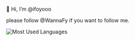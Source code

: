 👋 Hi, I’m @ifoyooo


please follow @WannaFy if you want to follow me.
<!-- ![](https://github-readme-stats.vercel.app/api?username=ifoyooo) -->
![Most Used Languages](https://github-readme-stats.vercel.app/api/top-langs/?username=ifoyooo)<!--use &theme=dark to change it into dark mode-->

<!---
ifoyooo/ifoyooo is a ✨ special ✨ repository because its `README.md` (this file) appears on your GitHub profile.
You can click the Preview link to take a look at your changes.
--->
